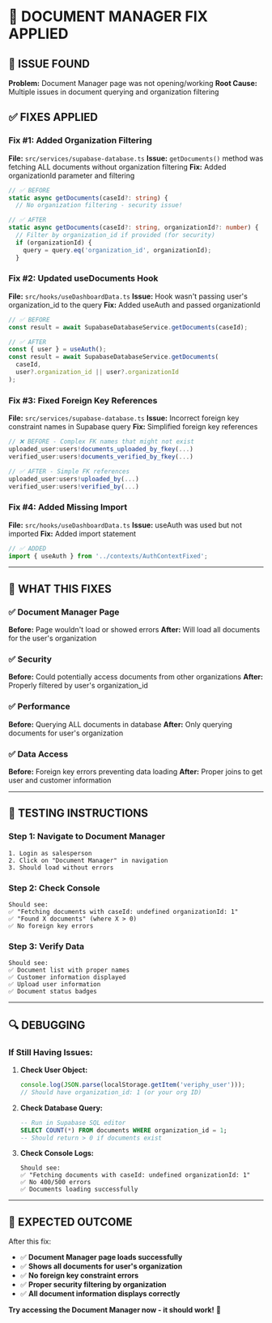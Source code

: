 # 🔧 DOCUMENT MANAGER FIX APPLIED

## 🔴 ISSUE FOUND

**Problem:** Document Manager page was not opening/working
**Root Cause:** Multiple issues in document querying and organization filtering

## ✅ FIXES APPLIED

### Fix #1: Added Organization Filtering
**File:** `src/services/supabase-database.ts`
**Issue:** `getDocuments()` method was fetching ALL documents without organization filtering
**Fix:** Added organizationId parameter and filtering

```typescript
// ✅ BEFORE
static async getDocuments(caseId?: string) {
  // No organization filtering - security issue!

// ✅ AFTER  
static async getDocuments(caseId?: string, organizationId?: number) {
  // Filter by organization_id if provided (for security)
  if (organizationId) {
    query = query.eq('organization_id', organizationId);
  }
```

### Fix #2: Updated useDocuments Hook
**File:** `src/hooks/useDashboardData.ts`
**Issue:** Hook wasn't passing user's organization_id to the query
**Fix:** Added useAuth and passed organizationId

```typescript
// ✅ BEFORE
const result = await SupabaseDatabaseService.getDocuments(caseId);

// ✅ AFTER
const { user } = useAuth();
const result = await SupabaseDatabaseService.getDocuments(
  caseId, 
  user?.organization_id || user?.organizationId
);
```

### Fix #3: Fixed Foreign Key References
**File:** `src/services/supabase-database.ts`
**Issue:** Incorrect foreign key constraint names in Supabase query
**Fix:** Simplified foreign key references

```typescript
// ❌ BEFORE - Complex FK names that might not exist
uploaded_user:users!documents_uploaded_by_fkey(...)
verified_user:users!documents_verified_by_fkey(...)

// ✅ AFTER - Simple FK references
uploaded_user:users!uploaded_by(...)
verified_user:users!verified_by(...)
```

### Fix #4: Added Missing Import
**File:** `src/hooks/useDashboardData.ts`
**Issue:** useAuth was used but not imported
**Fix:** Added import statement

```typescript
// ✅ ADDED
import { useAuth } from '../contexts/AuthContextFixed';
```

---

## 🎯 WHAT THIS FIXES

### ✅ Document Manager Page
**Before:** Page wouldn't load or showed errors
**After:** Will load all documents for the user's organization

### ✅ Security
**Before:** Could potentially access documents from other organizations
**After:** Properly filtered by user's organization_id

### ✅ Performance
**Before:** Querying ALL documents in database
**After:** Only querying documents for user's organization

### ✅ Data Access
**Before:** Foreign key errors preventing data loading
**After:** Proper joins to get user and customer information

---

## 🧪 TESTING INSTRUCTIONS

### Step 1: Navigate to Document Manager
```
1. Login as salesperson
2. Click on "Document Manager" in navigation
3. Should load without errors
```

### Step 2: Check Console
```
Should see:
✅ "Fetching documents with caseId: undefined organizationId: 1"
✅ "Found X documents" (where X > 0)
✅ No foreign key errors
```

### Step 3: Verify Data
```
Should see:
✅ Document list with proper names
✅ Customer information displayed
✅ Upload user information
✅ Document status badges
```

---

## 🔍 DEBUGGING

### If Still Having Issues:

1. **Check User Object:**
   ```javascript
   console.log(JSON.parse(localStorage.getItem('veriphy_user')));
   // Should have organization_id: 1 (or your org ID)
   ```

2. **Check Database Query:**
   ```sql
   -- Run in Supabase SQL editor
   SELECT COUNT(*) FROM documents WHERE organization_id = 1;
   -- Should return > 0 if documents exist
   ```

3. **Check Console Logs:**
   ```
   Should see:
   ✅ "Fetching documents with caseId: undefined organizationId: 1"
   ✅ No 400/500 errors
   ✅ Documents loading successfully
   ```

---

## 🎉 EXPECTED OUTCOME

After this fix:
- ✅ **Document Manager page loads successfully**
- ✅ **Shows all documents for user's organization**
- ✅ **No foreign key constraint errors**
- ✅ **Proper security filtering by organization**
- ✅ **All document information displays correctly**

**Try accessing the Document Manager now - it should work!** 🚀
